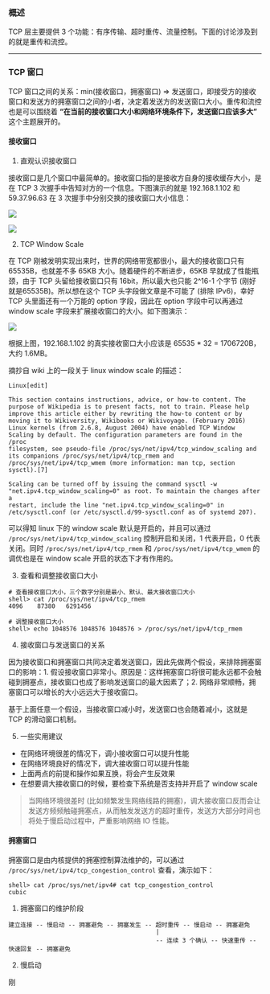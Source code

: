 ### 概述

TCP 层主要提供 3 个功能：有序传输、超时重传、流量控制。下面的讨论涉及到的就是重传和流控。

---

### TCP 窗口

TCP 窗口之间的关系：min(接收窗口，拥塞窗口) => 发送窗口，即接受方的接收窗口和发送方的拥塞窗口之间的小者，决定着发送方的发送窗口大小。重传和流控也是可以围绕着 **“在当前的接收窗口大小和网络环境条件下，发送窗口应该多大”** 这个主题展开的。

#### 接收窗口

1. 直观认识接收窗口

接收窗口是几个窗口中最简单的。接收窗口指的是接收方自身的接收缓存大小，是在 TCP 3 次握手中告知对方的一个信息。下图演示的就是 192.168.1.102 和 59.37.96.63 在 3 次握手中分别交换的接收窗口大小信息：

![](https://raw.githubusercontent.com/hsxhr-10/picture/master/客户端接收窗口.png)

![](https://raw.githubusercontent.com/hsxhr-10/picture/master/服务端接收窗口.png)


2. TCP Window Scale

在 TCP 刚被发明实现出来时，世界的网络带宽都很小，最大的接收窗口只有 65535B，也就差不多 65KB 大小。随着硬件的不断进步，65KB 早就成了性能瓶颈，由于 TCP 头留给接收窗口只有 16bit，所以最大也只能 2^16-1 个字节 (刚好就是65535B)。所以想在这个 TCP 头字段做文章是不可能了 (排除 IPv6)，幸好 TCP 头里面还有一个万能的 option 字段，因此在 option 字段中可以再通过 window scale 字段来扩展接收窗口的大小。如下图演示：

![](https://raw.githubusercontent.com/hsxhr-10/picture/master/WindowScale.png)

根据上图，192.168.1.102 的真实接收窗口大小应该是 65535 * 32 = 1706720B，大约 1.6MB。

摘抄自 wiki 上的一段关于 linux window scale 的描述：

```
Linux[edit]

This section contains instructions, advice, or how-to content. The purpose of Wikipedia is to present facts, not to train. Please help 
improve this article either by rewriting the how-to content or by moving it to Wikiversity, Wikibooks or Wikivoyage. (February 2016)
Linux kernels (from 2.6.8, August 2004) have enabled TCP Window Scaling by default. The configuration parameters are found in the /proc 
filesystem, see pseudo-file /proc/sys/net/ipv4/tcp_window_scaling and its companions /proc/sys/net/ipv4/tcp_rmem and 
/proc/sys/net/ipv4/tcp_wmem (more information: man tcp, section sysctl).[7]

Scaling can be turned off by issuing the command sysctl -w "net.ipv4.tcp_window_scaling=0" as root. To maintain the changes after a 
restart, include the line "net.ipv4.tcp_window_scaling=0" in /etc/sysctl.conf (or /etc/sysctl.d/99-sysctl.conf as of systemd 207).
```

可以得知 linux 下的 window scale 默认是开启的，并且可以通过 `/proc/sys/net/ipv4/tcp_window_scaling` 控制开启和关闭，1 代表开启，0 代表关闭。同时 `/proc/sys/net/ipv4/tcp_rmem` 和 `/proc/sys/net/ipv4/tcp_wmem` 的调优也是在 window scale 开启的状态下才有作用的。

3. 查看和调整接收窗口大小

```
# 查看接收窗口大小，三个数字分别是最小、默认、最大接收窗口大小
shell> cat /proc/sys/net/ipv4/tcp_rmem
4096	87380	6291456

# 调整接收窗口大小
shell> echo 1048576 1048576 1048576 > /proc/sys/net/ipv4/tcp_rmem
```

4. 接收窗口与发送窗口的关系

因为接收窗口和拥塞窗口共同决定着发送窗口，因此先做两个假设，来排除拥塞窗口的影响：1. 假设接收窗口非常小。原因是：这样拥塞窗口将很可能永远都不会触碰到拥塞点，接收窗口也成了影响发送窗口的最大因素了；2. 网络非常顺畅，拥塞窗口可以增长的大小远远大于接收窗口。

基于上面任意一个假设，当接收窗口减小时，发送窗口也会随着减小，这就是 TCP 的滑动窗口机制。

5. 一些实用建议

- 在网络环境很差的情况下，调小接收窗口可以提升性能
- 在网络环境良好的情况下，调大接收窗口可以提升性能
- 上面两点的前提和操作如果互换，将会产生反效果
- 在想要调大接收窗口的时候，要检查下系统是否支持并开启了 window scale

> 当网络环境很差时 (比如频繁发生网络线路的拥塞)，调大接收窗口反而会让发送方频频触碰拥塞点，从而触发发送方的超时重传，发送方大部分时间也将处于慢启动过程中，严重影响网络 IO 性能。

#### 拥塞窗口

拥塞窗口是由内核提供的拥塞控制算法维护的，可以通过 `/proc/sys/net/ipv4/tcp_congestion_control` 查看，演示如下：

```
shell> cat /proc/sys/net/ipv4# cat tcp_congestion_control 
cubic
```

1. 拥塞窗口的维护阶段

```
建立连接 -- 慢启动 -- 拥塞避免 -- 拥塞发生 -- 超时重传 -- 慢启动 -- 拥塞避免
                                         |
                                         -- 连续 3 个确认 -- 快速重传 -- 快速回复 -- 拥塞避免
```

2. 慢启动

刚










